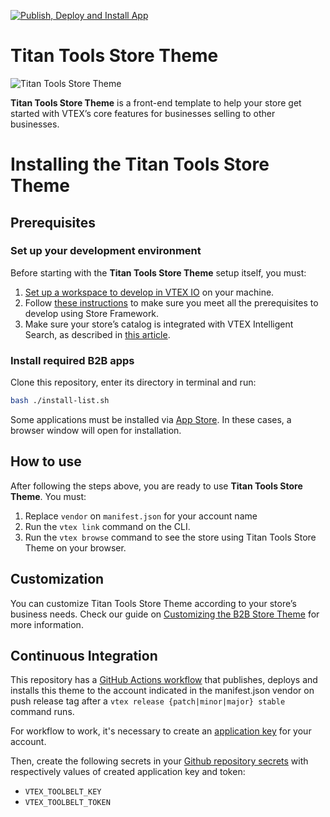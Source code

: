 [![Publish, Deploy and Install App](https://github.com/tiago-freire/vtextitantools/actions/workflows/publish-deploy-and-install.yml/badge.svg)](https://github.com/tiago-freire/vtextitantools/actions/workflows/publish-deploy-and-install.yml)

# Titan Tools Store Theme

![Titan Tools Store Theme](https://vtextitantools.vtexassets.com/arquivos/orange-titantools-logo.svg)

**Titan Tools Store Theme** is a front-end template to help your store get started with VTEX’s core features for businesses selling to other businesses.

# Installing the Titan Tools Store Theme

## Prerequisites

### Set up your development environment

Before starting with the **Titan Tools Store Theme** setup itself, you must:

1. [Set up a workspace to develop in VTEX IO](https://developers.vtex.com/vtex-developer-docs/docs/vtex-io-documentation-2-basicsetuptodevelopinvtexio) on your machine.
2. Follow [these instructions](https://developers.vtex.com/vtex-developer-docs/docs/vtex-io-documentation-2-prerequesites) to make sure you meet all the prerequisites to develop using Store Framework.
3. Make sure your store’s catalog is integrated with VTEX Intelligent Search, as described in [this article](https://help.vtex.com/en/tracks/vtex-intelligent-search--19wrbB7nEQcmwzDPl1l4Cb/6wKQgKmu2FT6084BJT7z5V).


### Install required B2B apps
Clone this repository, enter its directory in terminal and run:
```bash
bash ./install-list.sh 
```

Some applications must be installed via [App Store](https://apps.vtex.com). In these cases, a browser window will open for installation.

## How to use

After following the steps above, you are ready to use **Titan Tools Store Theme**. You must:

1. Replace `vendor` on `manifest.json` for your account name
2. Run the `vtex link` command on the CLI.
3. Run the `vtex browse` command to see the store using Titan Tools Store Theme on your browser.

## Customization

You can customize Titan Tools Store Theme according to your store’s business needs. Check our guide on [Customizing the B2B Store Theme](https://developers.vtex.com/vtex-developer-docs/docs/customizing-the-b2b-store-theme) for more information.

## Continuous Integration

This repository has a [GitHub Actions workflow](../.github/workflows/publish-deploy-and-install.yml) that publishes, deploys and installs this theme to the account indicated in the manifest.json vendor on push release tag after a `vtex release {patch|minor|major} stable` command runs.

For workflow to work, it's necessary to create an [application key](https://help.vtex.com/pt/tutorial/chaves-de-aplicacao--2iffYzlvvz4BDMr6WGUtet) for your account.

Then, create the following secrets in your [Github repository secrets](https://docs.github.com/pt/actions/security-guides/using-secrets-in-github-actions) with respectively values of created application key and token:

- `VTEX_TOOLBELT_KEY`
- `VTEX_TOOLBELT_TOKEN`
